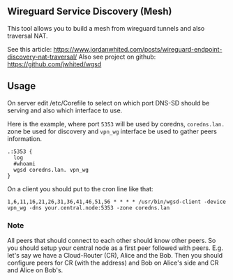 ## Wireguard Service Discovery (Mesh)

This tool allows you to build a mesh from wireguard tunnels and also traversal NAT.

See this article: https://www.jordanwhited.com/posts/wireguard-endpoint-discovery-nat-traversal/
Also see project on github: https://github.com/jwhited/wgsd


## Usage

On server edit /etc/Corefile to select on which port DNS-SD should be serving and also which interface to use.

Here is the example, where port `5353` will be used by coredns, `coredns.lan.` zone be used for discovery and `vpn_wg` interface be used to gather peers information.

    .:5353 {
      log
      #whoami
      wgsd coredns.lan. vpn_wg
    }

On a client you should put to the cron line like that:

    1,6,11,16,21,26,31,36,41,46,51,56 * * * * /usr/bin/wgsd-client -device vpn_wg -dns your.central.node:5353 -zone coredns.lan


### Note

All peers that should connect to each other should know other peers.
So you should setup your central node as a first peer followed with peers.
E.g. let's say we have a Cloud-Router (CR), Alice and the Bob. Then you should configure peers for CR (with the address) and Bob on Alice's side and CR and Alice on Bob's.
